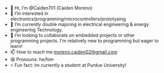 - 👋 Hi, I’m @Caiden701 (Caiden Moreno)
- 👀 I’m interested in electronics/programming/microcontrollers/prototyping
- 🌱 I’m currently double majoring in electrical engineering & energy engineering Technology.
- 💞️ I’m looking to collaborate on embedded projects or other programming projects. I'm relatively new to programming but eager to learn!
- 📫 How to reach me moreno.caiden02@gmail.com
- 😄 Pronouns: he/him
- ⚡ Fun fact: Im currently a student at Purdue University!

<!---
Caiden701/Caiden701 is a ✨ special ✨ repository because its `README.md` (this file) appears on your GitHub profile.
You can click the Preview link to take a look at your changes.
--->
